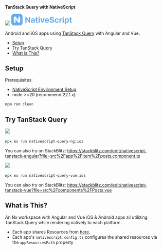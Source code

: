 **TanStack Query with NativeScript**

<img src="https://encrypted-tbn0.gstatic.com/images?q=tbn:ANd9GcSgos9rHiIGdMrOu6SHJK_I8yJ2x9MCQ_iZgA&usqp=CAU" width="100"/> 

<img src="https://raw.githubusercontent.com/NativeScript/artwork/main/logo/export/NativeScript_Logo_Wide_White_Blue_Rounded_Blue.png" width="200"/> 

Android and iOS apps using [TanStack Query](https://tanstack.com/query/latest) with Angular and Vue.

- [Setup](#setup)
- [Try TanStack Query](#try-tanstack-query)
- [What is This?](#what-is-this)

## Setup

Prerequisites:
- [NativeScript Environment Setup](https://docs.nativescript.org/environment-setup.html)
- node >=20 (recommend 22.1.x)

```bash
npm run clean
```

## Try TanStack Query

<img src="https://logosandtypes.com/wp-content/uploads/2024/01/angular.svg" width="60"/>

```bash
npx nx run nativescript-query-ng:ios
```

You can also try on StackBlitz: https://stackblitz.com/edit/nativescript-tanstack-angular?file=src%2Fapp%2Fitem%2Fposts.component.ts

<img src="https://upload.wikimedia.org/wikipedia/commons/thumb/9/95/Vue.js_Logo_2.svg/1024px-Vue.js_Logo_2.svg.png?20170919082558" width="60"/>

```bash
npx nx run nativescript-query-vue:ios
```

You can also try on StackBlitz: https://stackblitz.com/edit/nativescript-tanstack-vue?file=src%2Fcomponents%2FPosts.vue

## What is This?

An Nx workspace with Angular and Vue iOS & Android apps all utilizing TanStack Query while rendering natively to each platform.

- Each app shares Resources from [here](tools/App_Resources).
- Each app's `nativescript.config.ts` configures the shared resources via the `appResourcesPath` property
